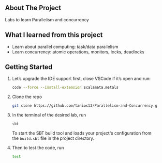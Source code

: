 <!-- ABOUT THE PROJECT -->
## About The Project

Labs to learn Parallelism and concurrency

## What I learned from this project
* Learn about parallel computing: task/data parallelism
* Learn concurrency: atomic operations, monitors, locks, deadlocks

<!-- GETTING STARTED -->
## Getting Started

1. Let’s upgrade the IDE support first, close VSCode if it’s open and run:
   ```sh
   code --force --install-extension scalameta.metals
   ```

2. Clone the repo
   ```sh
   git clone https://github.com/tanios13/Parallelism-and-Concurrency.git
   ```

3. In the terminal of the desired lab, run
   ```sh
   sbt
   ```

   To start the SBT build tool and loads your project's configuration from the `build.sbt` file in the project directory.

4. Then to test the code, run
   ```sh
   test
   ```